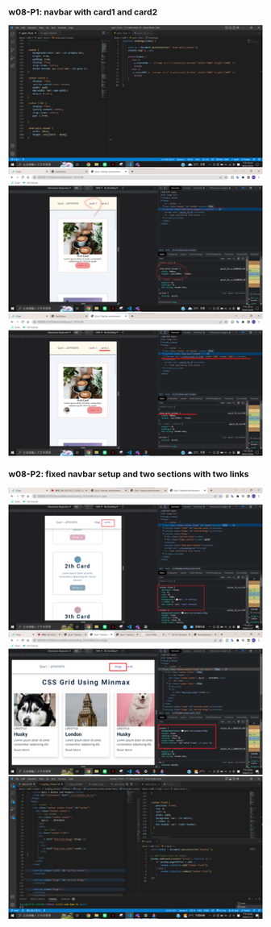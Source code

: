 ### w08-P1: navbar with card1 and card2

![](./p1.png)
![](./p2.png)
![](./p3.png)

### w08-P2: fixed navbar setup and two sections with two links

![](./p4.png)
![](./p5.png)
![](./p6.png)
